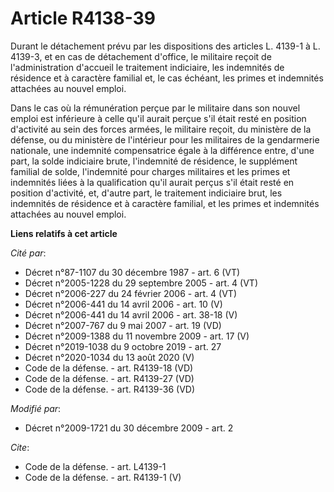 # Article R4138-39

Durant le détachement prévu par les dispositions des articles L. 4139-1 à L. 4139-3, et en cas de détachement d'office, le
militaire reçoit de l'administration d'accueil le traitement indiciaire, les indemnités de résidence et à caractère familial
et, le cas échéant, les primes et indemnités attachées au nouvel emploi. 

Dans le cas où la rémunération perçue par le militaire dans son nouvel emploi est inférieure à celle qu'il aurait perçue s'il
était resté en position d'activité au sein des forces armées, le militaire reçoit, du ministère de la défense, ou du
ministère de l'intérieur pour les militaires de la gendarmerie nationale, une indemnité compensatrice égale à la différence
entre, d'une part, la solde indiciaire brute, l'indemnité de résidence, le supplément familial de solde, l'indemnité pour
charges militaires et les primes et indemnités liées à la qualification qu'il aurait perçus s'il était resté en position
d'activité, et, d'autre part, le traitement indiciaire brut, les indemnités de résidence et à caractère familial, et les
primes et indemnités attachées au nouvel emploi.

**Liens relatifs à cet article**

_Cité par_:

  - Décret n°87-1107 du 30 décembre 1987 - art. 6 (VT)
  - Décret n°2005-1228 du 29 septembre 2005 - art. 4 (VT)
  - Décret n°2006-227 du 24 février 2006 - art. 4 (VT)
  - Décret n°2006-441 du 14 avril 2006 - art. 10 (V)
  - Décret n°2006-441 du 14 avril 2006 - art. 38-18 (V)
  - Décret n°2007-767 du 9 mai 2007 - art. 19 (VD)
  - Décret n°2009-1388 du 11 novembre 2009 - art. 17 (V)
  - Décret n°2019-1038 du 9 octobre 2019 - art. 27
  - Décret n°2020-1034 du 13 août 2020 (V)
  - Code de la défense. - art. R4139-18 (VD)
  - Code de la défense. - art. R4139-27 (VD)
  - Code de la défense. - art. R4139-36 (VD)

_Modifié par_:

  - Décret n°2009-1721 du 30 décembre 2009 - art. 2

_Cite_:

  - Code de la défense. - art. L4139-1
  - Code de la défense. - art. R4139-1 (V)
